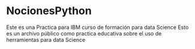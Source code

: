 # NocionesPython
Este es una Practica para IBM curso de formación para data Science
Esto es un archivo público como practica educativa sobre el uso de herramientas para data Science 
